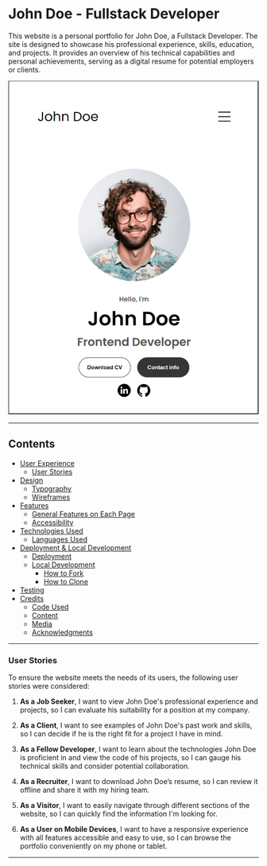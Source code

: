 # John Doe - Fullstack Developer

This website is a personal portfolio for John Doe, a Fullstack Developer. The site is designed to showcase his professional experience, skills, education, and projects. It provides an overview of his technical capabilities and personal achievements, serving as a digital resume for potential employers or clients.

![website example image](assets/images/Website-example.png)

---

## Contents

* [User Experience](#user-experience-ux)
  * [User Stories](#user-stories)
* [Design](#design)
    * [Typography](#typography)
    * [Wireframes](#wireframes)
* [Features](#features)
    * [General Features on Each Page](#general-features-on-each-page)
    * [Accessibility](#accessibility)
* [Technologies Used](#technologies-used)
    * [Languages Used](#languages-used)
* [Deployment & Local Development](#deployment--local-development)
  * [Deployment](#deployment)
  * [Local Development](#local-development)
    * [How to Fork](#how-to-fork)
    * [How to Clone](#how-to-clone)
* [Testing](#testing)
* [Credits](#credits)
    * [Code Used](#code-used)
    * [Content](#content)
    * [Media](#media)
    * [Acknowledgments](#acknowledgments)


---

### User Stories

To ensure the website meets the needs of its users, the following user stories were considered:

1. **As a Job Seeker**, I want to view John Doe's professional experience and projects, so I can evaluate his suitability for a position at my company.
   
2. **As a Client**, I want to see examples of John Doe's past work and skills, so I can decide if he is the right fit for a project I have in mind.

3. **As a Fellow Developer**, I want to learn about the technologies John Doe is proficient in and view the code of his projects, so I can gauge his technical skills and consider potential collaboration.

4. **As a Recruiter**, I want to download John Doe’s resume, so I can review it offline and share it with my hiring team.

5. **As a Visitor**, I want to easily navigate through different sections of the website, so I can quickly find the information I'm looking for.

6. **As a User on Mobile Devices**, I want to have a responsive experience with all features accessible and easy to use, so I can browse the portfolio conveniently on my phone or tablet.

---


